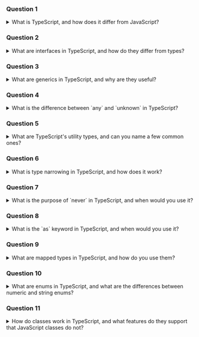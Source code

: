 ### Question 1

<details>
<summary>What is TypeScript, and how does it differ from JavaScript?</summary>

TypeScript is a statically typed superset of JavaScript that adds optional type annotations to variables, functions, and other structures. It compiles to JavaScript, which means you can write TypeScript code and run it in any environment that supports JavaScript. Key differences include:

- TypeScript introduces static typing to JavaScript, which helps catch type-related errors at compile time.
- TypeScript has features like interfaces, enums, and generics, which are not available in JavaScript.
- TypeScript supports stricter checks, leading to fewer runtime errors by identifying issues early in the development cycle.

</details>

### Question 2

<details>
<summary>What are interfaces in TypeScript, and how do they differ from types?</summary>

In TypeScript, both **interfaces** and **types** are used to define custom data structures, but they have differences in usage:

- **Interfaces** are primarily used to define object shapes and class structures. They support **declaration merging**, meaning if you declare the same interface more than once, TypeScript will merge them.
- **Types** are more general and can represent a wider range of types, such as unions, intersections, or even primitive types. Types are also **immutable**, meaning they cannot be merged.

**Key differences**:
- **Interfaces** can extend other interfaces, while **types** can be used for more complex type definitions (e.g., unions, intersections).
- **Interfaces** can be declared multiple times and merged automatically, while **types** cannot be re-declared.

</details>

### Question 3

<details>
<summary>What are generics in TypeScript, and why are they useful?</summary>

Generics in TypeScript are a way to create reusable components that work with any data type. They allow you to define a placeholder for a type, which can be specified when using the function or class.

Generics provide several benefits:
- **Type safety**: Ensures that types are consistent across different uses of a function or class, preventing type mismatches.
- **Reusability**: Allows you to write functions and classes that work with any data type, without losing type safety.
- **Flexibility**: Lets you build functions, classes, and interfaces that can handle a variety of data types.

</details>

### Question 4
<details>
<summary>What is the difference between `any` and `unknown` in TypeScript?</summary>

Both any and unknown are used to represent any type of value, but there are important differences:

- any: Allows any kind of value to be assigned to a variable, and you can access properties or methods on the value without any checks. It effectively disables type checking for that variable.
   - This can lead to runtime errors if you perform operations that are not valid for that type.

- unknown: Also represents any value, but you are required to perform some type of checking before using it. This makes unknown safer than any since you cannot assume anything about its type without first validating it.

</details>

### Question 5

<details>
<summary>What are TypeScript's utility types, and can you name a few common ones?</summary>

TypeScript provides several utility types to manipulate types. Some of the most commonly used ones are:

- Partial<T>: Constructs a type with all properties of T set to optional.
- Required<T>: Constructs a type with all properties of T set to required.
- Readonly<T>: Constructs a type with all properties of T set to read-only.
- Record<K, T>: Constructs an object type with keys of type K and values of type T.
- Pick<T, K>: Constructs a type by picking a set of properties K from T.
- Omit<T, K>: Constructs a type by omitting a set of properties K from T.

</details>

### Question 6

<details>
<summary>What is type narrowing in TypeScript, and how does it work?</summary>

Type narrowing is the process of refining the type of a variable within a block of code, typically based on control flow logic. TypeScript narrows the type of a variable when it can deduce a more specific type from certain conditions (like if statements, type guards, etc.).

Common methods of type narrowing:
- Type guards: Using typeof, instanceof, or custom type guard functions to narrow down types.
- Equality checks: Checking for specific values like null, undefined, or specific strings/numbers.

</details>

### Question 7

<details>
<summary>What is the purpose of `never` in TypeScript, and when would you use it?</summary>

The never type in TypeScript represents a value that never occurs. It is often used for functions that do not return a value, or functions that throw exceptions and thus never complete normally.

Use cases for never:

1. Functions that always throw an error:

```typescript
function throwError(message: string): never {
  throw new Error(message);
}
```

2. Functions with infinite loops:

```typescript
function infiniteLoop(): never {
  while (true) {}
}
```
The never type is useful for exhaustiveness checking, especially when working with unions.

</details>

### Question 8

<details>
<summary>What is the `as` keyword in TypeScript, and when would you use it?</summary>

The as keyword in TypeScript is used for type assertion, allowing you to tell TypeScript to treat a value as a specific type. It doesn't change the runtime behavior, but it helps TypeScript understand the type better.

Use cases:
- When you are sure about the type but TypeScript is unable to infer it.
- When you want to override the type checking for specific variables or expressions.

</details>

### Question 9

<details>
<summary>What are mapped types in TypeScript, and how do you use them?</summary>

Mapped types allow you to create new types by transforming properties of an existing type using the `keyof` and `in` operators. This is useful when you want to create modified versions of existing object types in a reusable and DRY way.

Common built-in mapped types include Partial<T>, Required<T>, Readonly<T>, and Record<K, T>.

</details>

### Question 10

<details>
<summary>What are enums in TypeScript, and what are the differences between numeric and string enums?</summary>

Enums are a feature in TypeScript that allow you to define a set of named constants. They can be numeric or string enums.

- String enums provide clearer and more readable output, especially in debugging or logging.
- Numeric enums allow reverse mapping (e.g., Direction[0] === "Up"), which is not possible with string enums.

</details>

### Question 11

<details>
<summary>How do classes work in TypeScript, and what features do they support that JavaScript classes do not?</summary>

Classes in TypeScript are similar to ES6 classes in JavaScript, but with additional features from static typing. TypeScript supports:

- Access modifiers: public, private, protected
- Readonly properties
- Optional properties
- Parameter properties in constructors
- Interfaces for enforcing class structure
- Abstract classes for base definitions

These TypeScript-only features enable more robust and maintainable object-oriented code than JavaScript alone.

</details>
